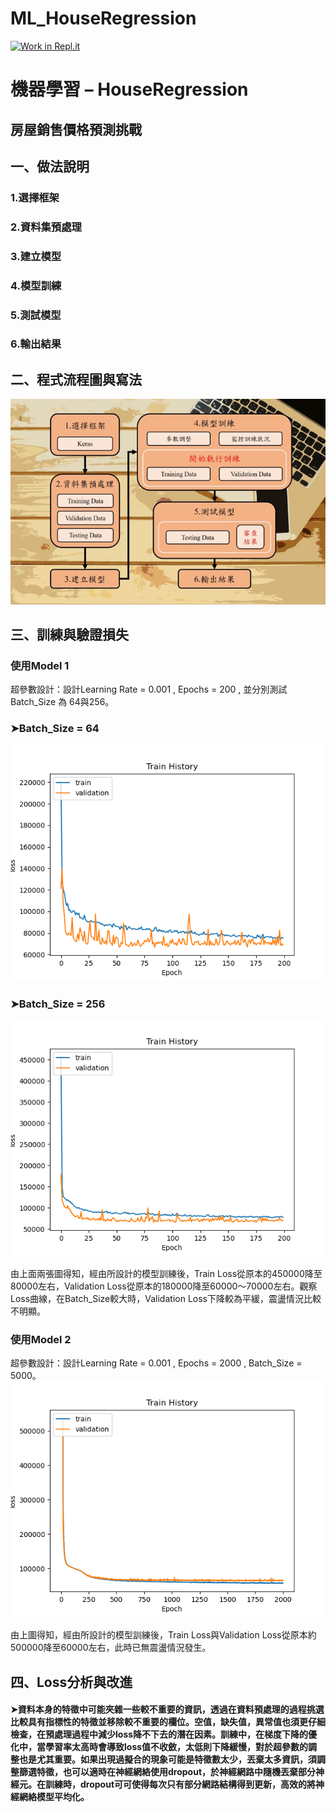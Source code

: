 # ML_HouseRegression
[![Work in Repl.it](https://classroom.github.com/assets/work-in-replit-14baed9a392b3a25080506f3b7b6d57f295ec2978f6f33ec97e36a161684cbe9.svg)](https://classroom.github.com/online_ide?assignment_repo_id=3634384&assignment_repo_type=AssignmentRepo)

#   機器學習 – HouseRegression
##  房屋銷售價格預測挑戰
##	一、做法說明
### 1.選擇框架
### 2.資料集預處理
### 3.建立模型
### 4.模型訓練
### 5.測試模型
### 6.輸出結果
##	二、程式流程圖與寫法
![機器學習模型訓練流程圖](https://github.com/t109318121/ML_HouseRegression/blob/main/FlowChart.jpg)
##	三、訓練與驗證損失
### 使用Model 1
超參數設計：設計Learning Rate = 0.001 , Epochs = 200 , 並分別測試Batch_Size 為 64與256。
### ➤Batch_Size = 64
![Batch_Size = 64](https://github.com/t109318121/ML_HouseRegression/blob/main/M1_loss_64.png)
### ➤Batch_Size = 256
![Batch_Size = 256](https://github.com/t109318121/ML_HouseRegression/blob/main/M1_loss_256.png)

由上面兩張圖得知，經由所設計的模型訓練後，Train Loss從原本的450000降至80000左右，Validation Loss從原本的180000降至60000～70000左右。觀察Loss曲線，在Batch_Size較大時，Validation Loss下降較為平緩，震盪情況比較不明顯。
### 使用Model 2
超參數設計：設計Learning Rate = 0.001 , Epochs = 2000 , Batch_Size = 5000。
![Batch_Size = 5000](https://github.com/t109318121/ML_HouseRegression/blob/main/M2_loss_5000.png)

由上圖得知，經由所設計的模型訓練後，Train Loss與Validation Loss從原本約500000降至60000左右，此時已無震盪情況發生。

##   四、Loss分析與改進
####    ➤資料本身的特徵中可能夾雜一些較不重要的資訊，透過在資料預處理的過程挑選比較具有指標性的特徵並移除較不重要的欄位。空值，缺失值，異常值也須更仔細檢查，在預處理過程中減少loss降不下去的潛在因素。訓練中，在梯度下降的優化中，當學習率太高時會導致loss值不收斂，太低則下降緩慢，對於超參數的調整也是尤其重要。如果出現過擬合的現象可能是特徵數太少，丟棄太多資訊，須調整篩選特徵，也可以適時在神經網絡使用dropout，於神經網路中隨機丟棄部分神經元。在訓練時，dropout可可使得每次只有部分網路結構得到更新，高效的將神經網絡模型平均化。



